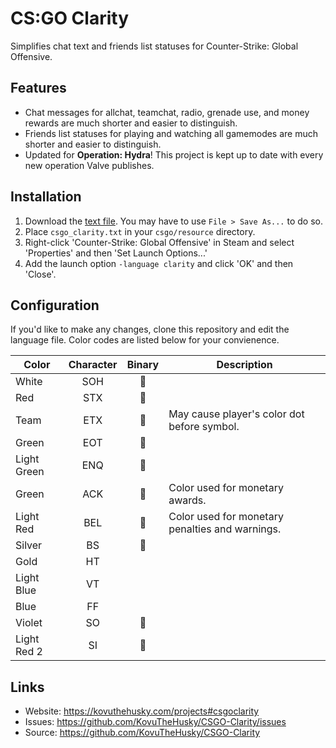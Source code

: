 # CS:GO Clarity

Simplifies chat text and friends list statuses for Counter-Strike: Global Offensive.

## Features

* Chat messages for allchat, teamchat, radio, grenade use, and money rewards are much shorter and easier to distinguish.
* Friends list statuses for playing and watching all gamemodes are much shorter and easier to distinguish.
* Updated for **Operation: Hydra**! This project is kept up to date with every new operation Valve publishes.

## Installation

1. Download the [text file](https://raw.githubusercontent.com/KovuTheHusky/CSGO-Clarity/master/csgo_clarity.txt). You may have to use `File > Save As...` to do so.
2. Place `csgo_clarity.txt` in your `csgo/resource` directory.
3. Right-click 'Counter-Strike: Global Offensive' in Steam and select 'Properties' and then 'Set Launch Options...'
4. Add the launch option `-language clarity` and click 'OK' and then 'Close'.

## Configuration

If you'd like to make any changes, clone this repository and edit the language file. Color codes are listed below for your convienence.

Color | Character | Binary | Description
--- | :-: | :-: | ---
White | SOH |  |
Red | STX |  |
Team | ETX |  | May cause player's color dot before symbol.
Green | EOT |  |
Light Green | ENQ |  |
Green | ACK |  | Color used for monetary awards.
Light Red | BEL |  | Color used for monetary penalties and warnings.
Silver | BS |  |
Gold | HT | 	 |
Light Blue | VT |  |
Blue | FF |  |
Violet | SO |  |
Light Red 2 | SI |  |

## Links

* Website: <https://kovuthehusky.com/projects#csgoclarity>
* Issues: <https://github.com/KovuTheHusky/CSGO-Clarity/issues>
* Source: <https://github.com/KovuTheHusky/CSGO-Clarity>
